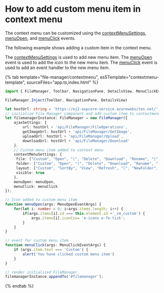 # How to add custom menu item in context menu

The context menu can be customized using the [contextMenuSettings](../../api/file-manager/#contextmenusettings), [menuOpen](../../api/file-manager/#menuopen), and [menuClick](../../api/file-manager/#menuclick) events.

The following example shows adding a custom item in the context menu.

The [contextMenuSettings](../../api/file-manager/#contextmenusettings) is used to add new menu item. The [menuOpen](../../api/file-manager/#menuopen) event is used to add the icon to the new menu item. The [menuClick](../../api/file-manager/#menuclick) event is used to add an event handler to the new menu item.

{% tab template="file-manager/contextmenu", es5Template="contextmenu-template", sourceFiles="app.ts,index.html" %}

```typescript
import { FileManager, Toolbar, NavigationPane, DetailsView, MenuClickEventArgs, MenuOpenEventArgs } from '@syncfusion/ej2-filemanager';

FileManager.Inject(Toolbar, NavigationPane, DetailsView)

let hostUrl: string = 'https://ej2-aspcore-service.azurewebsites.net/';
// initialize File Manager component and add custom item to contextmenu
let filemanagerInstance: FileManager = new FileManager({
    ajaxSettings: {
        url: hostUrl + 'api/FileManager/FileOperations',
        getImageUrl: hostUrl + 'api/FileManager/GetImage',
        uploadUrl: hostUrl + 'api/FileManager/Upload',
        downloadUrl: hostUrl + 'api/FileManager/Download'
    },
    // Custom menu item added to context menu
    contextMenuSettings: {
     file: ["Custom", "Open", "|", "Delete", "Download", "Rename", "|", "Details"],
     folder: ["Custom", "Open", "|", "Delete", "Download", "Rename", "|", "Details"],
     layout: ["Custom", "SortBy", "View", "Refresh", "|", "NewFolder", "Upload", "|", "Details", "|", "SelectAll"],
     visible: true
    },
    menuOpen: menuOpen,
    menuClick: menuClick
});

// Icon added to custom menu item
function menuOpen(args: MenuOpenEventArgs) {
    for(let i: number = 0; i<args.items.length; i++) {
        if(args.items[i].id === this.element.id +'_cm_custom') {
            args.items[i].iconCss= 'e-icons e-fe-tick';
        }
    }
}

// event for custom menu item
function menuClick(args: MenuClickEventArgs) {
    if (args.item.text === 'Custom') {
        alert('You have clicked custom menu item')
    }
}

// render initialized FileManager
filemanagerInstance.appendTo('#filemanager');
```

{% endtab %}